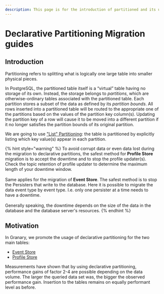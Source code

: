```yaml
---
description: This page is for the introduction of partitioned and its use.
---
```


# Declarative Partitioning Migration guides

## Introduction

Partitioning refers to splitting what is logically one large table into smaller physical pieces.

In PostgreSQL, the partitioned table itself is a “virtual” table having no storage of its own. Instead, the storage belongs to _partitions_, which are otherwise-ordinary tables associated with the partitioned table. Each partition stores a subset of the data as defined by its _partition bounds_. All rows inserted into a partitioned table will be routed to the appropriate one of the partitions based on the values of the partition key column(s). Updating the partition key of a row will cause it to be moved into a different partition if it no longer satisfies the partition bounds of its original partition. 

We are going to use ["List" Partitioning](https://www.postgresql.org/docs/12/ddl-partitioning.html): the table is partitioned by explicitly listing which key value(s) appear in each partition.

{% hint style="warning" %}
To avoid corrupt data or even data lost during the migration to declarative partitions, the safest method for **Profile Store** migration is to accept the downtime and to stop the profile updater(s). Check the topic retention of profile updater to determine the maximum length of your downtime window.\
\
Same applies for the migration of **Event Store**. The safest method is to stop the Persisters that write to the database. Here it is possible to migrate the data event type by event type. I.e. only one persister at a time needs to have a downtime.\
\
Generally speaking, the downtime depends on the size of the data in the database and the database server's resources.
{% endhint %}

## Motivation

In Granary, we promote the usage of declarative partitioning for the two main tables:

* [Event Store](../../../developer-reference/dataflow/event-store/#table-eventstore)
* [Profile Store](../../../developer-reference/dataflow/profile-store/#table-profilestore)

Measurements have shown that by using declarative partitioning, performance gains of factor 2-4 are possible depending on the data volume. The larger the queried data set was, the bigger the observed performance gain. Insertion to the tables remains on equally performant level as before.
